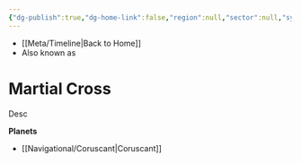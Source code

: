 ```yaml
---
{"dg-publish":true,"dg-home-link":false,"region":null,"sector":null,"system":null,"grid":null,"aliases":[],"tags":["map","hyperlane","unfinished"],"permalink":"/navigational/martial-cross/","dgHomeLink":false,"dgPassFrontmatter":true}
---
```


- [[Meta/Timeline\|Back to Home]]
- Also known as 

# Martial Cross
Desc

**Planets**
- [[Navigational/Coruscant\|Coruscant]]
